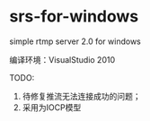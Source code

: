 # srs-for-windows
simple rtmp server 2.0 for windows

编译环境：VisualStudio 2010

TODO: 
1. 待修复推流无法连接成功的问题；
2. 采用为IOCP模型
